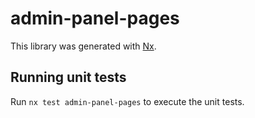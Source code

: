 # admin-panel-pages

This library was generated with [Nx](https://nx.dev).

## Running unit tests

Run `nx test admin-panel-pages` to execute the unit tests.
